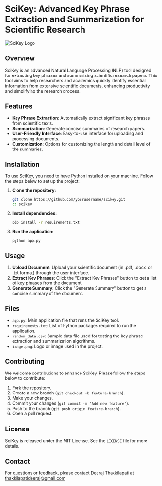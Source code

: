 
# SciKey: Advanced Key Phrase Extraction and Summarization for Scientific Research

![SciKey Logo](path/to/image.png)

## Overview

SciKey is an advanced Natural Language Processing (NLP) tool designed for extracting key phrases and summarizing scientific research papers. This tool aims to help researchers and academics quickly identify essential information from extensive scientific documents, enhancing productivity and simplifying the research process.

## Features

- **Key Phrase Extraction**: Automatically extract significant key phrases from scientific texts.
- **Summarization**: Generate concise summaries of research papers.
- **User-Friendly Interface**: Easy-to-use interface for uploading and processing documents.
- **Customization**: Options for customizing the length and detail level of the summaries.

## Installation

To use SciKey, you need to have Python installed on your machine. Follow the steps below to set up the project:

1. **Clone the repository:**
    ```sh
    git clone https://github.com/yourusername/scikey.git
    cd scikey
    ```

2. **Install dependencies:**
    ```sh
    pip install -r requirements.txt
    ```

3. **Run the application:**
    ```sh
    python app.py
    ```

## Usage

1. **Upload Document**: Upload your scientific document (in .pdf, .docx, or .txt format) through the user interface.
2. **Extract Key Phrases**: Click the "Extract Key Phrases" button to get a list of key phrases from the document.
3. **Generate Summary**: Click the "Generate Summary" button to get a concise summary of the document.

## Files

- `app.py`: Main application file that runs the SciKey tool.
- `requirements.txt`: List of Python packages required to run the application.
- `random_data.csv`: Sample data file used for testing the key phrase extraction and summarization algorithms.
- `image.png`: Logo or image used in the project.

## Contributing

We welcome contributions to enhance SciKey. Please follow the steps below to contribute:

1. Fork the repository.
2. Create a new branch (`git checkout -b feature-branch`).
3. Make your changes.
4. Commit your changes (`git commit -m 'Add new feature'`).
5. Push to the branch (`git push origin feature-branch`).
6. Open a pull request.

## License

SciKey is released under the MIT License. See the `LICENSE` file for more details.

## Contact

For questions or feedback, please contact Deeraj Thakkilapati at thakkilapatideeraj@gmail.com


